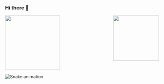 ### Hi there 👋

<div>
  
  <img  height="180em" src="https://github-readme-stats.vercel.app/api?username=Wendssantana&show_icons=true&theme=dark&include_all_commits=true&count_private=true"/>
  <img align="right" height="150em" src="https://github-readme-stats.vercel.app/api/top-langs/?username=Wendssantana&layout=compact&langs_count=16&theme=dark"/>
</div>

![Snake animation](https://github.com/Wendssantana/Wendssantana/blob/output/github-contribution-grid-snake.svg)
